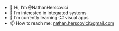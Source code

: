 - 👋 Hi, I’m @NathanHerscovici
- 👀 I’m interested in integrated systems
- 🌱 I’m currently learning C# visual apps
- 📫 How to reach me: nathan.herscovici@gmail.com

<!---
NathanHerscovici/NathanHerscovici is a ✨ special ✨ repository because its `README.md` (this file) appears on your GitHub profile.
You can click the Preview link to take a look at your changes.
--->
